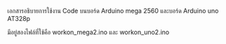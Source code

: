 เอกสารอธิบายการใช้งาน Code บนบอร์ด Arduino mega 2560 และบอร์ด Arduino uno AT328p

มีอยู่สองไฟล์ที่ใช้คือ workon_mega2.ino และ workon_uno2.ino

